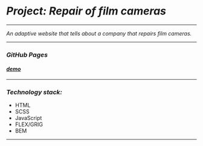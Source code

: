 # _Project: Repair of film cameras_

---

_An adaptive website that tells about a company that repairs film cameras._

---

### _GitHub Pages_

#### _[demo](https://victor-stepanov.github.io/landing-repair-camera/)_

---

### _Technology stack:_

- HTML
- SCSS
- JavaScript
- FLEX/GRIG
- BEM

---
